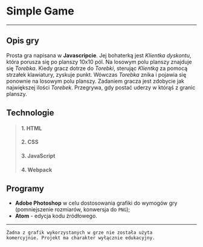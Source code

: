 # **Simple Game**

---

## Opis gry

Prosta gra napisana w **Javascripcie**. Jej bohaterką jest *Klientka dyskontu*, która porusza się po planszy 10x10 pól. Na losowym polu planszy znajduje się *Torebka*. Kiedy gracz dotrze do *Torebki*, sterując *Klientką* za pomocą strzałek klawiatury, zyskuje punkt. Wówczas *Torebka* znika i pojawia się ponownie na losowym polu planszy. Zadaniem gracza jest zdobycie jak największej ilości *Torebek*. Przegrywa, gdy postać uderzy w którąś z granic planszy.




## Technologie

>#### 1. HTML
>#### 2. CSS
>#### 3. JavaScript
>#### 4. Webpack



## Programy
- **Adobe Photoshop** w celu dostosowania grafiki do wymogów gry (pomniejszenie rozmiarów, konwersja do ```PNG```);
- **Atom** - edycja kodu źródłowego.

---

    Żadna z grafik wykorzystanych w grze nie została użyta
    komercyjnie. Projekt ma charakter wyłącznie edukacyjny.
